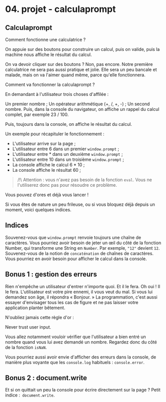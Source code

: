 # 04. projet - calculaprompt

## Calculaprompt

Comment fonctionne une calculatrice ?

On appuie sur des boutons pour construire un calcul, puis on valide, puis la machine nous affiche le résultat du calcul.

On va devoir cliquer sur des boutons ? Non, pas encore. Notre première calculatrice ne sera pas aussi pratique et jolie. Elle sera un peu bancale et malade, mais on va l'aimer quand même, parce qu'elle fonctionnera.

Comment va fonctionner la calculaprompt ?

En demandant à l'utilisateur trois choses d'affilée :

Un premier nombre ;
Un opérateur arithmétique (+, /, +, -) ;
Un second nombre.
Puis, dans la console du navigateur, on affiche un rappel du calcul complet, par exemple 23 / 100.

Puis, toujours dans la console, on affiche le résultat du calcul.

Un exemple pour récapituler le fonctionnement :

* L'utilisateur arrive sur la page ;
* L'utilisateur entre 6 dans un premier `window.prompt` ;
* L'utilisateur entre * dans un deuxième `window.prompt` ;
* L'utilisateur entre 10 dans un troisième `window.prompt` ;
* La console affiche le calcul 6 * 10 ;
* La console affiche le résultat 60 ;

> /!\ Attention : vous n'avez pas besoin de la fonction `eval`. Vous ne l'utiliserez donc pas pour résoudre ce problème.

Vous pouvez d'ores et déjà vous lancer !

Si vous êtes de nature un peu frileuse, ou si vous bloquez déjà depuis un moment, voici quelques indices.

## Indices

Souvenez-vous que `window.prompt` renvoie toujours une chaîne de caractères. Vous pourriez avoir besoin de jeter un œil du côté de la fonction Number, qui transforme une String en `Number`. Par exemple, `"12"` devient `12`.
Souvenez-vous de la notion de `concaténation` de chaînes de caractères. Vous pourriez en avoir besoin pour afficher le calcul dans la console.

## Bonus 1 : gestion des erreurs

Rien n'empêche un utilisateur d'entrer n'importe quoi. Et il le fera. Oh oui ! Il le fera. L'utilisateur est votre pire ennemi, il vous veut du mal. Si vous lui demandez son âge, il répondra « Bonjour. » La programmation, c'est aussi essayer d'envisager tous les cas de figure et ne pas laisser votre application planter bêtement.

N'oubliez jamais cette règle d'or :

Never trust user input.

Vous allez notamment vouloir vérifier que l'utilisateur a bien entré un nombre quand vous lui avez demandé un nombre. Regardez donc du côté de la fonction `isNaN`.

Vous pourriez aussi avoir envie d'afficher des erreurs dans la console, de manière plus voyante que les `console.log` habituels : `console.error`.

## Bonus 2 : document.write

Et si on quittait un peu la console pour écrire directement sur la page ? Petit indice :` document.write`.
